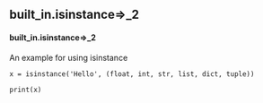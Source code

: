 ## built_in.isinstance=>_2
#### built_in.isinstance=>_2
An example for using isinstance
```
x = isinstance('Hello', (float, int, str, list, dict, tuple))

print(x)
```